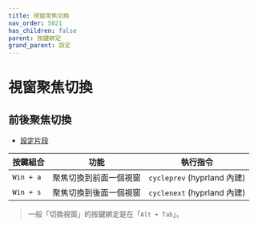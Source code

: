 ```yaml
---
title: 視窗聚焦切換
nav_order: 5021
has_children: false
parent: 按鍵綁定
grand_parent: 設定
---
```



# 視窗聚焦切換


## 前後聚焦切換

* [設定片段](https://github.com/samwhelp/note-about-hyprland/blob/gh-pages/_demo/config/hyprland-config/main/hyprland.conf#L310-L311)


| 按鍵組合  | 功能                   | 執行指令               |
| ----------| ---------------------- | ---------------------- |
| `Win + a` | 聚焦切換到前面一個視窗 | `cycleprev` (hyprland 內建) |
| `Win + s` | 聚焦切換到後面一個視窗 | `cyclenext` (hyprland 內建)  |


> 一般「切換視窗」的按鍵綁定是在「`Alt + Tab`」。

